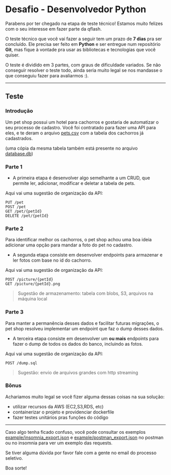 # Desafio - Desenvolvedor Python

Parabens por ter chegado na etapa de teste técnico! Estamos muito felizes com o seu interesse em fazer parte da qflash.

O teste técnico que você vai fazer a seguir tem um prazo de **7 dias** pra ser concluído. Ele precisa ser feito em **Python** e ser entregue num repositório **Git**, mas fique à vontade pra usar as bibliotecas e tecnologias que você quiser.

O teste é dividido em 3 partes, com graus de dificuldade variados. Se não conseguir resolver o teste todo, ainda seria muito legal se nos mandasse o que conseguiu fazer para avaliarmos :).

---

## Teste

### Introdução 
Um pet shop possui um hotel para cachorros e gostaria de automatizar o seu processo de cadastro. 
Você foi contratado para fazer uma API para eles, e te deram o arquivo [pets.csv](https://raw.githubusercontent.com/Quasar-Flash/teste-tecnico-python/master/pets.csv) com a tabela dos cachorros já cadastrados. 

(uma cópia da mesma tabela também está presente no arquivo [database.db](https://raw.githubusercontent.com/Quasar-Flash/teste-tecnico-python/master/database.db))

### Parte 1
* A primeira etapa é desenvolver algo semelhante a um CRUD, que permite ler, adicionar, modificar e deletar a tabela de pets.

Aqui vai uma sugestão de organização da API:
```http
PUT /pet
POST /pet
GET /pet/{petId}
DELETE /pet/{petId}
```

### Parte 2
Para identificar melhor os cachorros, o pet shop achou uma boa ideia adicionar uma opção para mandar a foto do pet no cadastro.

* A segunda etapa consiste em desenvolver endpoints para armazenar e ler fotos com base no id do cachorro.

Aqui vai uma sugestão de organização da API:

```http
POST /picture/{petId}
GET /picture/{petId}.png
```
> Sugestão de armazenamento: tabela com blobs, S3, arquivos na máquina local

### Parte 3
Para manter a permanência desses dados e facilitar futuras migrações, o pet shop resolveu implementar um endpoint que faz o dump desses dados.

* A terceira etapa consiste em desenvolver um **ou mais** endpoints para fazer o dump de todos os dados do banco, incluindo as fotos.

Aqui vai uma sugestão de organização da API:
```http
POST /dump.sql
```
> Sugestão: envio de arquivos grandes com http streaming 

### Bônus
Achariamos muito legal se você fizer alguma dessas coisas na sua solução:
* utilizar recursos da AWS (EC2,S3,RDS, etc)
* containerizar o projeto e providenciar dockerfile
* fazer testes unitários pras funções do código

---

Caso algo tenha ficado confuso, você pode consultar os exemplos [example/insomnia_export.json](https://raw.githubusercontent.com/Quasar-Flash/teste-tecnico-python/master/example/insomnia_export.json) e [example/postman_export.json](https://raw.githubusercontent.com/Quasar-Flash/teste-tecnico-python/master/example/postman_export.json) no postman ou no insomnia para ver um exemplo das requests.

Se tiver alguma dúvida por favor fale com a gente no email do processo seletivo.

Boa sorte!
